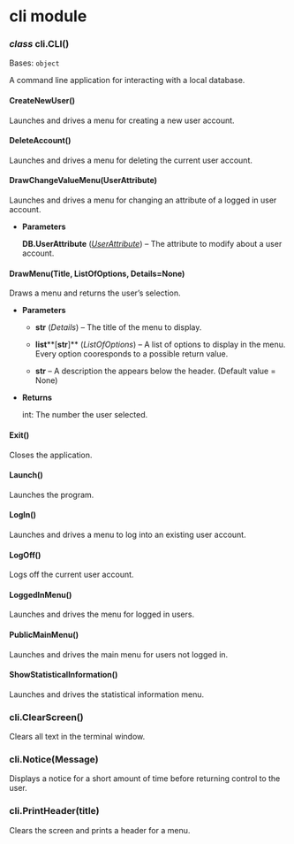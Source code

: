 # cli module


### _class_ cli.CLI()
Bases: `object`

A command line application for interacting with a local database.


#### CreateNewUser()
Launches and drives a menu for creating a new user account.


#### DeleteAccount()
Launches and drives a menu for deleting the current user account.


#### DrawChangeValueMenu(UserAttribute)
Launches and drives a menu for changing an attribute of a logged in user account.


* **Parameters**

    **DB.UserAttribute** ([*UserAttribute*](db.md#db.DB.UserAttribute)) – The attribute to modify about a user account.



#### DrawMenu(Title, ListOfOptions, Details=None)
Draws a menu and returns the user’s selection.


* **Parameters**

    
    * **str** (*Details*) – The title of the menu to display.


    * **list****[****str****]** (*ListOfOptions*) – A list of options to display in the menu. Every option cooresponds to a possible return value.


    * **str** – A description the appears below the header. (Default value = None)



* **Returns**

    int: The number the user selected.



#### Exit()
Closes the application.


#### Launch()
Launches the program.


#### LogIn()
Launches and drives a menu to log into an existing user account.


#### LogOff()
Logs off the current user account.


#### LoggedInMenu()
Launches and drives the menu for logged in users.


#### PublicMainMenu()
Launches and drives the main menu for users not logged in.


#### ShowStatisticalInformation()
Launches and drives the statistical information menu.

### cli.ClearScreen()
Clears all text in the terminal window.


### cli.Notice(Message)
Displays a notice for a short amount of time before returning control to the user.


### cli.PrintHeader(title)
Clears the screen and prints a header for a menu.
